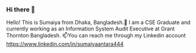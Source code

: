 ### Hi there 👋
Hello! This is Sumaiya from Dhaka, Bangladesh.🔭 I am a CSE Graduate and currently working as an Information System Audit Executive at Grant Thornton Bangladesh. 
📫You can reach me through my Linkedin account https://www.linkedin.com/in/sumaiyaantara444

<!--
**sumaiya-antara/sumaiya-antara** is a ✨ _special_ ✨ repository because its `README.md` (this file) appears on your GitHub profile.

Here are some ideas to get you started:

-  I’m currently working on ...
- 🌱 I’m currently learning ...
- 👯 I’m looking to collaborate on ...
- 🤔 I’m looking for help with ...
- 💬 Ask me about ...
- 📫 How to reach me: ...
- 😄 Pronouns: ...
- ⚡ Fun fact: ...
-->
